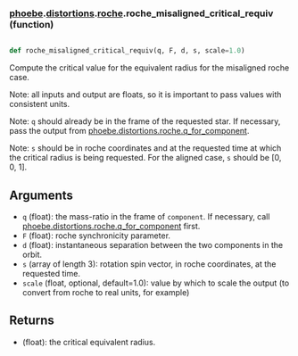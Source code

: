 ### [phoebe](phoebe.md).[distortions](phoebe.distortions.md).[roche](phoebe.distortions.roche.md).roche_misaligned_critical_requiv (function)


```py

def roche_misaligned_critical_requiv(q, F, d, s, scale=1.0)

```



Compute the critical value for the equivalent radius for the misaligned
roche case.

Note: all inputs and output are floats, so it is important to pass values
with consistent units.

Note: `q` should already be in the frame of the requested star.  If necessary,
pass the output from [phoebe.distortions.roche.q_for_component](phoebe.distortions.roche.q_for_component.md).

Note: `s` should be in roche coordinates and at the requested time at which
the critical radius is being requested.  For the aligned case, `s` should
be [0, 0, 1].

Arguments
----------
* `q` (float): the mass-ratio in the frame of `component`.  If necessary,
    call [phoebe.distortions.roche.q_for_component](phoebe.distortions.roche.q_for_component.md) first.
* `F` (float): roche synchronicity parameter.
* `d` (float): instantaneous separation between the two components in the
    orbit.
* `s` (array of length 3): rotation spin vector, in roche coordinates, at
    the requested time.
* `scale` (float, optional, default=1.0): value by which to scale the output
    (to convert from roche to real units, for example)

Returns
-----------
* (float): the critical equivalent radius.

